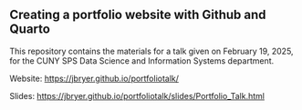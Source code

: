 ## Creating a portfolio website with Github and Quarto

This repository contains the materials for a talk given on February 19, 2025, for the CUNY SPS Data Science and Information Systems department.

Website: https://jbryer.github.io/portfoliotalk/

Slides: https://jbryer.github.io/portfoliotalk/slides/Portfolio_Talk.html
